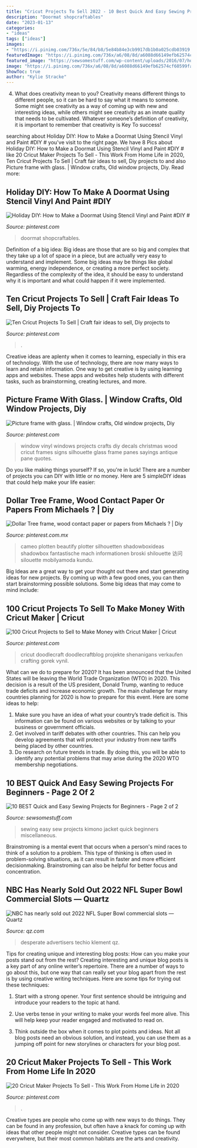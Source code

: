 ```yaml
---
title: "Cricut Projects To Sell 2022 - 10 Best Quick And Easy Sewing Projects For Beginners"
description: "Doormat shopcraftables"
date: "2023-01-13"
categories:
- "ideas"
tags: ["ideas"]
images:
- "https://i.pinimg.com/736x/5e/84/b8/5e84b84e3cb9917db1b0a025cdb03919.jpg"
featuredImage: "https://i.pinimg.com/736x/a6/08/8d/a6088d66149efb62574cf60599fa2285.jpg"
featured_image: "https://sewsomestuff.com/wp-content/uploads/2016/07/how-to-sew-a-kimono-jacket.jpg"
image: "https://i.pinimg.com/736x/a6/08/8d/a6088d66149efb62574cf60599fa2285.jpg"
ShowToc: true
author: "Kylie Stracke"
---
```



4. What does creativity mean to you?
Creativity means different things to different people, so it can be hard to say what it means to someone. Some might see creativity as a way of coming up with new and interesting ideas, while others might see creativity as an innate quality that needs to be cultivated. Whatever someone’s definition of creativity, it is important to remember that creativity is Key To success!

	

		
searching about Holiday DIY: How to Make a Doormat Using Stencil Vinyl and Paint #DIY # you've visit to the right page. We have 8 Pics about Holiday DIY: How to Make a Doormat Using Stencil Vinyl and Paint #DIY # like 20 Cricut Maker Projects To Sell - This Work From Home Life in 2020, Ten Cricut Projects To Sell | Craft fair ideas to sell, Diy projects to and also Picture frame with glass. | Window crafts, Old window projects, Diy. Read more:
		
    
## Holiday DIY: How To Make A Doormat Using Stencil Vinyl And Paint #DIY #

<img loading=lazy src="https://i.pinimg.com/736x/1b/92/a4/1b92a45f908829afe7002c5fe29fbe03.jpg" onerror="this.onerror=null;this.src='https://tse1.mm.bing.net/th?id=OIP.wIEMpKjhBJMYYKGLjjp0FgHaJ3&amp;pid=15.1';" alt="Holiday DIY: How to Make a Doormat Using Stencil Vinyl and Paint #DIY #">

_Source: pinterest.com_

>doormat shopcraftables. 

	

Definition of a big idea:
Big ideas are those that are so big and complex that they take up a lot of space in a piece, but are actually very easy to understand and implement. Some big ideas may be things like global warming, energy independence, or creating a more perfect society. Regardless of the complexity of the idea, it should be easy to understand why it is important and what could happen if it were implemented.

    
## Ten Cricut Projects To Sell | Craft Fair Ideas To Sell, Diy Projects To

<img loading=lazy src="https://i.pinimg.com/736x/fe/05/d3/fe05d3391bf42dcf62305e6c69f630f5.jpg" onerror="this.onerror=null;this.src='https://tse3.mm.bing.net/th?id=OIP.Mx54QskBVgt7JRvWqm82fwHaPG&amp;pid=15.1';" alt="Ten Cricut Projects To Sell | Craft fair ideas to sell, Diy projects to">

_Source: pinterest.com_

>. 

	

Creative ideas are aplenty when it comes to learning, especially in this era of technology. With the use of technology, there are now many ways to learn and retain information. One way to get creative is by using learning apps and websites. These apps and websites help students with different tasks, such as brainstorming, creating lectures, and more.

    
## Picture Frame With Glass. | Window Crafts, Old Window Projects, Diy

<img loading=lazy src="https://i.pinimg.com/736x/77/16/da/7716da783b2baea5949de85aa9f39262--ceiling-art-picture-frames.jpg" onerror="this.onerror=null;this.src='https://tse3.mm.bing.net/th?id=OIP.JfX1ExbrPkxqSUkWRflQ-gHaJ4&amp;pid=15.1';" alt="Picture frame with glass. | Window crafts, Old window projects, Diy">

_Source: pinterest.com_

>window vinyl windows projects crafts diy decals christmas wood cricut frames signs silhouette glass frame panes sayings antique pane quotes. 

	

Do you like making things yourself? If so, you're in luck! There are a number of projects you can DIY with little or no money. Here are 5 simpleDIY ideas that could help make your life easier: 

    
## Dollar Tree Frame, Wood Contact Paper Or Papers From Michaels ? | Diy

<img loading=lazy src="https://i.pinimg.com/originals/64/0a/e5/640ae52c12066486f2c8c3cb08d28be9.jpg" onerror="this.onerror=null;this.src='https://tse1.mm.bing.net/th?id=OIP.6TkDZg-60VDetusHUfyU0AHaJ4&amp;pid=15.1';" alt="Dollar Tree frame, wood contact paper or papers from Michaels ? | Diy">

_Source: pinterest.com.mx_

>cameo plotten beautify plotter silhouetten shadowboxideas shadowbox fantastische mach informationen broski shilouette 访问 silouette mobilyamoda kundu. 

	

Big Ideas are a great way to get your thought out there and start generating ideas for new projects. By coming up with a few good ones, you can then start brainstorming possible solutions. Some big ideas that may come to mind include: 

    
## 100 Cricut Projects To Sell To Make Money With Cricut Maker | Cricut

<img loading=lazy src="https://i.pinimg.com/736x/5e/84/b8/5e84b84e3cb9917db1b0a025cdb03919.jpg" onerror="this.onerror=null;this.src='https://tse1.mm.bing.net/th?id=OIP.OcmP_95LRKvHRb2iV6LlrAHaLH&amp;pid=15.1';" alt="100 Cricut Projects to Sell to Make Money with Cricut Maker | Cricut">

_Source: pinterest.com_

>cricut doodlecraft doodlecraftblog projekte shenanigans verkaufen crafting gorek vynil. 

	

What can we do to prepare for 2020?
It has been announced that the United States will be leaving the World Trade Organization (WTO) in 2020. This decision is a result of the US president, Donald Trump, wanting to reduce trade deficits and increase economic growth. The main challenge for many countries planning for 2020 is how to prepare for this event. Here are some ideas to help: 
1. Make sure you have an idea of what your country’s trade deficit is. This information can be found on various websites or by talking to your business or government officials. 
2. Get involved in tariff debates with other countries. This can help you develop agreements that will protect your industry from new tariffs being placed by other countries. 
3. Do research on future trends in trade. By doing this, you will be able to identify any potential problems that may arise during the 2020 WTO membership negotiations.

    
## 10 BEST Quick And Easy Sewing Projects For Beginners - Page 2 Of 2

<img loading=lazy src="https://sewsomestuff.com/wp-content/uploads/2016/07/how-to-sew-a-kimono-jacket.jpg" onerror="this.onerror=null;this.src='https://tse2.mm.bing.net/th?id=OIP.6S4Zc6ztFKmcvyBjfeZegwHaLH&amp;pid=15.1';" alt="10 BEST Quick and Easy Sewing Projects for Beginners - Page 2 of 2">

_Source: sewsomestuff.com_

>sewing easy sew projects kimono jacket quick beginners miscellaneous. 

	

Brainstroming is a mental event that occurs when a person's mind races to think of a solution to a problem. This type of thinking is often used in problem-solving situations, as it can result in faster and more efficient decisionmaking. Brainstroming can also be helpful for better focus and concentration.

    
## NBC Has Nearly Sold Out 2022 NFL Super Bowl Commercial Slots — Quartz

<img loading=lazy src="https://cms.qz.com/wp-content/uploads/2021/07/super-bowl-tampa-e1626363014420.jpg?quality=75&amp;strip=all&amp;w=3200&amp;h=1798" onerror="this.onerror=null;this.src='https://tse3.mm.bing.net/th?id=OIP.ZlGiKSEUu6nb5ol2YCQ43gHaEK&amp;pid=15.1';" alt="NBC has nearly sold out 2022 NFL Super Bowl commercial slots — Quartz">

_Source: qz.com_

>desperate advertisers techio klement qz. 

	

Tips for creating unique and interesting blog posts: How can you make your posts stand out from the rest?
Creating interesting and unique blog posts is a key part of any online writer’s repertoire. There are a number of ways to go about this, but one way that can really set your blog apart from the rest is by using creative writing techniques. Here are some tips for trying out these techniques:
1. Start with a strong opener. Your first sentence should be intriguing and introduce your readers to the topic at hand.

2. Use verbs tense in your writing to make your words feel more alive. This will help keep your reader engaged and motivated to read on.

3. Think outside the box when it comes to plot points and ideas. Not all blog posts need an obvious solution, and instead, you can use them as a jumping off point for new storylines or characters for your blog post.


    
## 20 Cricut Maker Projects To Sell - This Work From Home Life In 2020

<img loading=lazy src="https://i.pinimg.com/736x/a6/08/8d/a6088d66149efb62574cf60599fa2285.jpg" onerror="this.onerror=null;this.src='https://tse2.mm.bing.net/th?id=OIP.4qMCK4eQ394vl4JHzWZNQQHaNb&amp;pid=15.1';" alt="20 Cricut Maker Projects To Sell - This Work From Home Life in 2020">

_Source: pinterest.com_

>. 

	

Creative types are people who come up with new ways to do things. They can be found in any profession, but often have a knack for coming up with ideas that other people might not consider. Creative types can be found everywhere, but their most common habitats are the arts and creativity.

